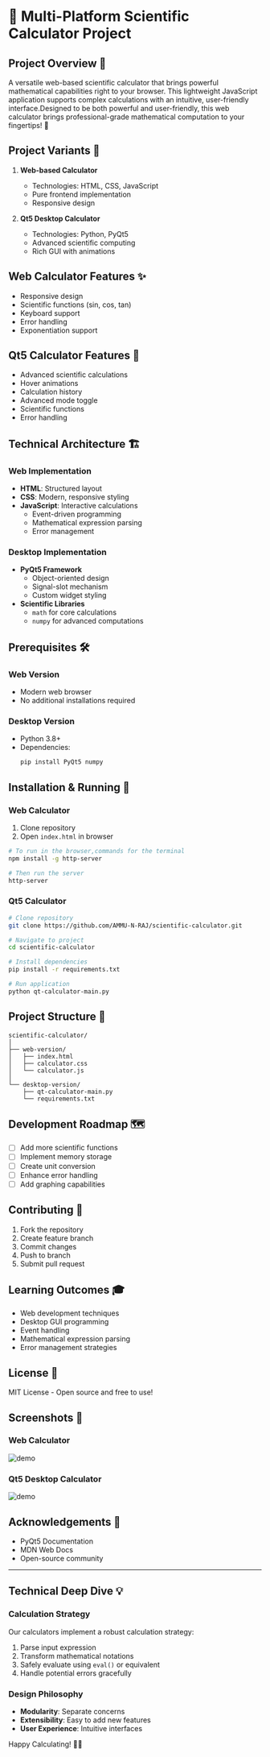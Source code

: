 # 🧮 Multi-Platform Scientific Calculator Project

## Project Overview 📘
A versatile web-based scientific calculator that brings powerful mathematical capabilities right to your browser. This lightweight JavaScript application supports complex calculations with an intuitive, user-friendly interface.Designed to be both powerful and user-friendly, this web calculator brings professional-grade mathematical computation to your fingertips! 🌟

## Project Variants 🚀
1. **Web-based Calculator**
   - Technologies: HTML, CSS, JavaScript
   - Pure frontend implementation
   - Responsive design

2. **Qt5 Desktop Calculator**
   - Technologies: Python, PyQt5
   - Advanced scientific computing
   - Rich GUI with animations

## Web Calculator Features ✨
- Responsive design
- Scientific functions (sin, cos, tan)
- Keyboard support
- Error handling
- Exponentiation support

## Qt5 Calculator Features 🔬
- Advanced scientific calculations
- Hover animations
- Calculation history
- Advanced mode toggle
- Scientific functions
- Error handling

## Technical Architecture 🏗️
### Web Implementation
- **HTML**: Structured layout
- **CSS**: Modern, responsive styling
- **JavaScript**: Interactive calculations
  - Event-driven programming
  - Mathematical expression parsing
  - Error management

### Desktop Implementation
- **PyQt5 Framework**
  - Object-oriented design
  - Signal-slot mechanism
  - Custom widget styling
- **Scientific Libraries**
  - `math` for core calculations
  - `numpy` for advanced computations

## Prerequisites 🛠️
### Web Version
- Modern web browser
- No additional installations required

### Desktop Version
- Python 3.8+
- Dependencies:
  ```bash
  pip install PyQt5 numpy
  ```

## Installation & Running 🚀

### Web Calculator
1. Clone repository
2. Open `index.html` in browser
```bash
# To run in the browser,commands for the terminal
npm install -g http-server

# Then run the server
http-server
```

### Qt5 Calculator
```bash
# Clone repository
git clone https://github.com/AMMU-N-RAJ/scientific-calculator.git

# Navigate to project
cd scientific-calculator

# Install dependencies
pip install -r requirements.txt

# Run application
python qt-calculator-main.py
```

## Project Structure 📂
```
scientific-calculator/
│
├── web-version/
│   ├── index.html
│   ├── calculator.css
│   └── calculator.js
│
└── desktop-version/
    ├── qt-calculator-main.py
    └── requirements.txt
```

## Development Roadmap 🗺️
- [ ] Add more scientific functions
- [ ] Implement memory storage
- [ ] Create unit conversion
- [ ] Enhance error handling
- [ ] Add graphing capabilities

## Contributing 🤝
1. Fork the repository
2. Create feature branch
3. Commit changes
4. Push to branch
5. Submit pull request

## Learning Outcomes 🎓
- Web development techniques
- Desktop GUI programming
- Event handling
- Mathematical expression parsing
- Error management strategies

## License 📄
MIT License - Open source and free to use!

## Screenshots 📸
### Web Calculator

![demo](https://github.com/AMMU-N-RAJ/Simple_Calculator/blob/main/demo3.gif)

### Qt5 Desktop Calculator

![demo](https://github.com/AMMU-N-RAJ/Simple_Calculator/blob/main/demo4.gif)

## Acknowledgements 🙏
- PyQt5 Documentation
- MDN Web Docs
- Open-source community

---

## Technical Deep Dive 💡

### Calculation Strategy
Our calculators implement a robust calculation strategy:
1. Parse input expression
2. Transform mathematical notations
3. Safely evaluate using `eval()` or equivalent
4. Handle potential errors gracefully

### Design Philosophy
- **Modularity**: Separate concerns
- **Extensibility**: Easy to add new features
- **User Experience**: Intuitive interfaces

Happy Calculating! 🧮✨
